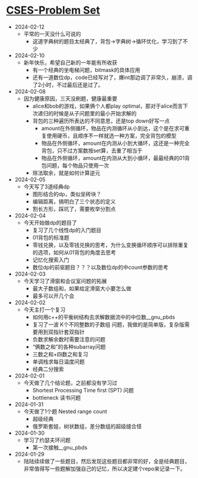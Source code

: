 # [CSES-Problem Set](https://cses.fi/problemset/list/ "link")

* 2024-02-12
    * 平常的一天没什么可说的
        * 这道字典树的题目太经典了，背包->字典树->循环优化，学习到了不少
* 2024-02-10
    * 新年快乐，希望自己新的一年能有所收获
        * 有一个经典的坐电梯问题，bitmask的具体应用
        * 还有一道数位dp，code已经写对了，爆int那边调了非常久，崩溃，调了2小时，不过最后还是过了。
* 2024-02-08
    * 因为健康原因，三天没刷题，健康最重要
        * alice和bob的游戏，如果俩个人都play optimal，那对于alice而言下次递归的时候是从子问题里的最小开始求解的
        * 背包的三种遍历所表达的不同意思，还是top down好写一点
            * amount在外侧循环，物品在内测循环从小到达，这个是在求可重复使用硬币，且顺序不一样就选一种方案，完全背包的模型
            * 物品在外侧循环，amount在内测从小到大循环，这还是一种完全背包，只不过方案数按set算，去重了相当于
            * 物品在外侧循环，amount在内测从大到小循环，最最经典的01背包问题，每个物品只使用一次
        * 除法取余，就是如何计算逆元
* 2024-02-05
    * 今天写了3道经典dp
        * 图形结合的dp，类似垒砖块？
        * 编辑距离，搞明白了三个状态的定义
        * 割长方形，踩坑了，需要枚举分割点
* 2024-02-04
    * 今天开始做dp的题目了
        * 复习了几个线性dp的入门题目
        * 01背包的标准题
        * 零钱兑换，以及零钱兑换的思考，为什么变换循环顺序可以排除重复的选项，如何从01背包的角度去思考
        * 记忆化搜索入门 
        * 数位dp的前驱题目？？？以及数位dp的中count参数的思考
* 2024-02-03
    * 今天学习了滑窗和会议室问题的拓展
        * 最大子数组和，如果给定滑窗大小要怎么做
        * 最多可以开几个会
* 2024-02-02
    * 今天主打一个复习
        * 如何用c++的平衡树结构去求解数据流中的中位数__gnu_pbds
        * 复习了一波 K个不同整数的子数组 问题，我做的是简单版，复杂版需要用到双指针套双指针
        * 负数求解余数时需要注意的问题
        * “俩数之和”的各种subarray问题
        * 三数之和+四数之和复习
        * 单调栈求每日温度问题
        * 经典二分搜索
* 2024-02-01
    * 今天做了几个结论题，之前都没有学习过
        * Shortest Processing Time first (SPT) 问题
        * bottleneck 读书问题 
* 2024-01-31
    * 今天做了1个题 Nested range count
        * 超级经典
        * 俄罗斯套娃，树状数组，差分数组的超级缝合怪 
* 2024-01-30
    * 学习了约瑟夫环问题
        * 第一次接触__gnu_pbds
* 2024-01-29
    * 陆陆续续做了一些题目，然后发现这些题目都非常的好，全是经典题目，非常值得写一些题解加强自己的记忆，所以决定建个repo来记录一下。